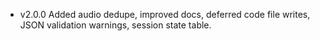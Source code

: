- v2.0.0 Added audio dedupe, improved docs, deferred code file writes, JSON validation warnings, session state table.